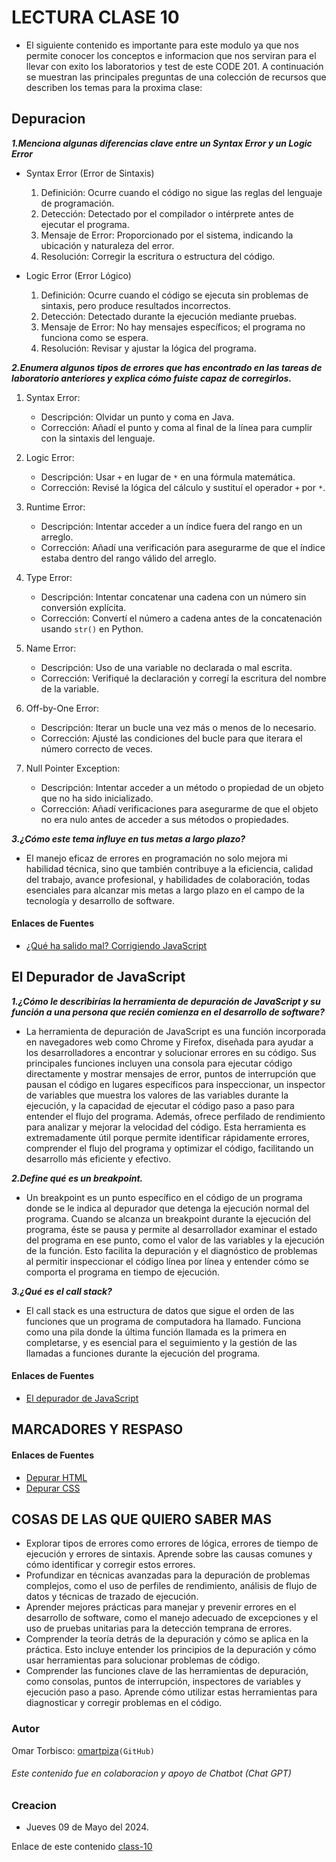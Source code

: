 # LECTURA CLASE 10

- El siguiente contenido es importante para este modulo ya que nos permite conocer los conceptos e informacion que nos serviran para el llevar con exito los laboratorios y test de este CODE 201.
A continuación se muestran las principales preguntas de una colección de recursos que describen los temas para la proxima clase:

## Depuracion
  
***1.Menciona algunas diferencias clave entre un Syntax Error y un Logic Error***

- Syntax Error (Error de Sintaxis)
    1. Definición: Ocurre cuando el código no sigue las reglas del lenguaje de programación.
    2. Detección: Detectado por el compilador o intérprete antes de ejecutar el programa.
    3. Mensaje de Error: Proporcionado por el sistema, indicando la ubicación y naturaleza del error.
    4. Resolución: Corregir la escritura o estructura del código.

- Logic Error (Error Lógico)
    1. Definición: Ocurre cuando el código se ejecuta sin problemas de sintaxis, pero produce resultados incorrectos.
    2. Detección: Detectado durante la ejecución mediante pruebas.
    3. Mensaje de Error: No hay mensajes específicos; el programa no funciona como se espera.
    4. Resolución: Revisar y ajustar la lógica del programa.

***2.Enumera algunos tipos de errores que has encontrado en las tareas de laboratorio anteriores y explica cómo fuiste capaz de corregirlos.***

1. Syntax Error:
    - Descripción: Olvidar un punto y coma en Java.
    - Corrección: Añadí el punto y coma al final de la línea para cumplir con la sintaxis del lenguaje.

2. Logic Error:
    - Descripción: Usar `+` en lugar de `*` en una fórmula matemática.
    - Corrección: Revisé la lógica del cálculo y sustituí el operador `+` por `*`.

3. Runtime Error:
    - Descripción: Intentar acceder a un índice fuera del rango en un arreglo.
    - Corrección: Añadí una verificación para asegurarme de que el índice estaba dentro del rango válido del arreglo.

4. Type Error:
    - Descripción: Intentar concatenar una cadena con un número sin conversión explícita.
    - Corrección: Convertí el número a cadena antes de la concatenación usando `str()` en Python.

5. Name Error:
    - Descripción: Uso de una variable no declarada o mal escrita.
    - Corrección: Verifiqué la declaración y corregí la escritura del nombre de la variable.

6. Off-by-One Error:
    - Descripción: Iterar un bucle una vez más o menos de lo necesario.
    - Corrección: Ajusté las condiciones del bucle para que iterara el número correcto de veces.

7. Null Pointer Exception:
    - Descripción: Intentar acceder a un método o propiedad de un objeto que no ha sido inicializado.
    - Corrección: Añadí verificaciones para asegurarme de que el objeto no era nulo antes de acceder a sus métodos o propiedades.

***3.¿Cómo este tema influye en tus metas a largo plazo?***

- El manejo eficaz de errores en programación no solo mejora mi habilidad técnica, sino que también contribuye a la eficiencia, calidad del trabajo, avance profesional, y habilidades de colaboración, todas esenciales para alcanzar mis metas a largo plazo en el campo de la tecnología y desarrollo de software.

#### Enlaces de Fuentes

- [¿Qué ha salido mal? Corrigiendo JavaScript](https://developer.mozilla.org/es/docs/Learn/JavaScript/First_steps/What_went_wrong)

## El Depurador de JavaScript

***1.¿Cómo le describirías la herramienta de depuración de JavaScript y su función a una persona que recién comienza en el desarrollo de software?***

- La herramienta de depuración de JavaScript es una función incorporada en navegadores web como Chrome y Firefox, diseñada para ayudar a los desarrolladores a encontrar y solucionar errores en su código. Sus principales funciones incluyen una consola para ejecutar código directamente y mostrar mensajes de error, puntos de interrupción que pausan el código en lugares específicos para inspeccionar, un inspector de variables que muestra los valores de las variables durante la ejecución, y la capacidad de ejecutar el código paso a paso para entender el flujo del programa. Además, ofrece perfilado de rendimiento para analizar y mejorar la velocidad del código. Esta herramienta es extremadamente útil porque permite identificar rápidamente errores, comprender el flujo del programa y optimizar el código, facilitando un desarrollo más eficiente y efectivo.

***2.Define qué es un breakpoint.***

- Un breakpoint es un punto específico en el código de un programa donde se le indica al depurador que detenga la ejecución normal del programa. Cuando se alcanza un breakpoint durante la ejecución del programa, éste se pausa y permite al desarrollador examinar el estado del programa en ese punto, como el valor de las variables y la ejecución de la función. Esto facilita la depuración y el diagnóstico de problemas al permitir inspeccionar el código línea por línea y entender cómo se comporta el programa en tiempo de ejecución.

***3.¿Qué es el call stack?***

- El call stack es una estructura de datos que sigue el orden de las funciones que un programa de computadora ha llamado. Funciona como una pila donde la última función llamada es la primera en completarse, y es esencial para el seguimiento y la gestión de las llamadas a funciones durante la ejecución del programa.

#### Enlaces de Fuentes

- [El depurador de JavaScript](https://developer.mozilla.org/es/docs/Learn/Common_questions/Tools_and_setup/What_are_browser_developer_tools#the_javascript_debugger)

## MARCADORES Y RESPASO

#### Enlaces de Fuentes

- [Depurar HTML](https://developer.mozilla.org/es/docs/Learn/HTML/Introduction_to_HTML/Debugging_HTML)
- [Depurar CSS](https://developer.mozilla.org/es/docs/Learn/CSS/Building_blocks/Debugging_CSS)

## COSAS DE LAS QUE QUIERO SABER MAS

- Explorar tipos de errores como errores de lógica, errores de tiempo de ejecución y errores de sintaxis. Aprende sobre las causas comunes y cómo identificar y corregir estos errores.
- Profundizar en técnicas avanzadas para la depuración de problemas complejos, como el uso de perfiles de rendimiento, análisis de flujo de datos y técnicas de trazado de ejecución.
- Aprender mejores prácticas para manejar y prevenir errores en el desarrollo de software, como el manejo adecuado de excepciones y el uso de pruebas unitarias para la detección temprana de errores.
- Comprender la teoría detrás de la depuración y cómo se aplica en la práctica. Esto incluye entender los principios de la depuración y cómo usar herramientas para solucionar problemas de código.
- Comprender las funciones clave de las herramientas de depuración, como consolas, puntos de interrupción, inspectores de variables y ejecución paso a paso. Aprende cómo utilizar estas herramientas para diagnosticar y corregir problemas en el código.

### Autor

  Omar Torbisco: [omartpiza](https://github.com/omartpiza)`(GitHub)`

###### *Este contenido fue en colaboracion y apoyo de Chatbot (Chat GPT)*

### Creacion

- Jueves 09 de Mayo del 2024.

Enlace de este contenido [class-10](https://omartpiza.github.io/reading-notes/201/class-10)